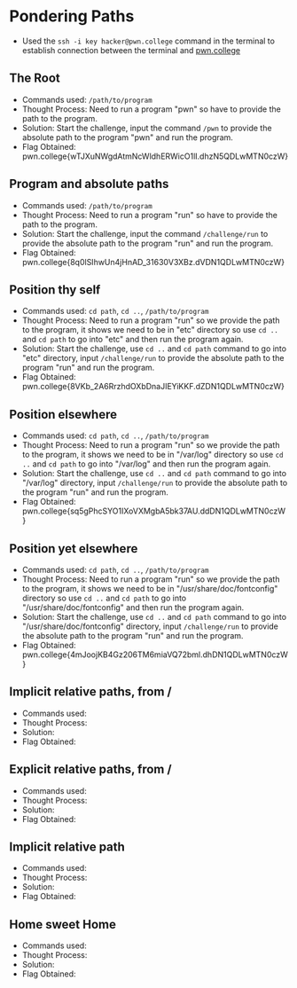 # Pondering Paths  
- Used the `ssh -i key hacker@pwn.college` command in the terminal to establish connection between the terminal and [pwn.college](https://pwn.college/)

## The Root
- Commands used: `/path/to/program`
- Thought Process: Need to run a program "pwn" so have to provide the path to the program.  
- Solution: Start the challenge, input the command `/pwn` to provide the absolute path to the program "pwn" and run the program.  
- Flag Obtained: pwn.college{wTJXuNWgdAtmNcWldhERWicO1lI.dhzN5QDLwMTN0czW} 

## Program and absolute paths
- Commands used: `/path/to/program`
- Thought Process: Need to run a program "run" so have to provide the path to the program.  
- Solution: Start the challenge, input the command `/challenge/run` to provide the absolute path to the program "run" and run the program.  
- Flag Obtained: pwn.college{8q0lSIhwUn4jHnAD_31630V3XBz.dVDN1QDLwMTN0czW} 

## Position thy self
- Commands used: `cd path`, `cd ..`, `/path/to/program`
- Thought Process: Need to run a program "run" so we provide the path to the program, it shows we need to be in "etc" directory so use `cd ..` and `cd path` to go into "etc" and then run the program again.    
- Solution: Start the challenge, use `cd ..` and `cd path` command to go into "etc" directory, input `/challenge/run` to provide the absolute path to the program "run" and run the program.  
- Flag Obtained: pwn.college{8VKb_2A6RrzhdOXbDnaJIEYiKKF.dZDN1QDLwMTN0czW} 

## Position elsewhere
- Commands used: `cd path`, `cd ..`, `/path/to/program`
- Thought Process: Need to run a program "run" so we provide the path to the program, it shows we need to be in "/var/log" directory so use `cd ..` and `cd path` to go into "/var/log" and then run the program again.  
- Solution: Start the challenge, use `cd ..` and `cd path` command to go into "/var/log" directory, input `/challenge/run` to provide the absolute path to the program "run" and run the program.  
- Flag Obtained: pwn.college{sq5gPhcSYO1IXoVXMgbA5bk37AU.ddDN1QDLwMTN0czW} 

## Position yet elsewhere
- Commands used:  `cd path`, `cd ..`, `/path/to/program`
- Thought Process: Need to run a program "run" so we provide the path to the program, it shows we need to be in "/usr/share/doc/fontconfig" directory so use `cd ..` and `cd path` to go into "/usr/share/doc/fontconfig" and then run the program again.  
- Solution: Start the challenge, use `cd ..` and `cd path` command to go into "/usr/share/doc/fontconfig" directory, input `/challenge/run` to provide the absolute path to the program "run" and run the program.  
- Flag Obtained: pwn.college{4mJoojKB4Gz206TM6miaVQ72bml.dhDN1QDLwMTN0czW} 

## Implicit relative paths, from /
- Commands used:
- Thought Process:  
- Solution:  
- Flag Obtained: 

## Explicit relative paths, from /
- Commands used:
- Thought Process:  
- Solution:  
- Flag Obtained: 

## Implicit relative path
- Commands used:
- Thought Process:  
- Solution:  
- Flag Obtained: 

## Home sweet Home
- Commands used:
- Thought Process:  
- Solution:  
- Flag Obtained: 
